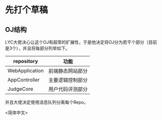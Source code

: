 # 先打个草稿

## OJ结构

LYC大佬决心让这个OJ有超常的扩展性，于是他决定将OJ分为若干个部分（目前是3个），并且将每部分列举如下。

| repository     | 功能            |
| -------------- | --------------- |
| WebApplication | 前端静态网站部分 |
| AppController  | 主要逻辑控制部分 |
| JudgeCore      | 用户代码评测部分 |

并且大佬决定使用消息队列分离每个Repo。


<简体中文>